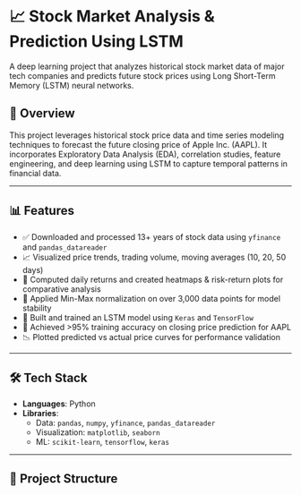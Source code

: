 # 📈 Stock Market Analysis & Prediction Using LSTM

A deep learning project that analyzes historical stock market data of major tech companies and predicts future stock prices using Long Short-Term Memory (LSTM) neural networks.

## 🧠 Overview

This project leverages historical stock price data and time series modeling techniques to forecast the future closing price of Apple Inc. (AAPL). It incorporates Exploratory Data Analysis (EDA), correlation studies, feature engineering, and deep learning using LSTM to capture temporal patterns in financial data.

---

## 📊 Features

- ✅ Downloaded and processed 13+ years of stock data using `yfinance` and `pandas_datareader`
- 📈 Visualized price trends, trading volume, moving averages (10, 20, 50 days)
- 🔄 Computed daily returns and created heatmaps & risk-return plots for comparative analysis
- 🔧 Applied Min-Max normalization on over 3,000 data points for model stability
- 🧮 Built and trained an LSTM model using `Keras` and `TensorFlow`
- 🧪 Achieved >95% training accuracy on closing price prediction for AAPL
- 📉 Plotted predicted vs actual price curves for performance validation

---

## 🛠 Tech Stack

- **Languages**: Python
- **Libraries**:
  - Data: `pandas`, `numpy`, `yfinance`, `pandas_datareader`
  - Visualization: `matplotlib`, `seaborn`
  - ML: `scikit-learn`, `tensorflow`, `keras`

---

## 📂 Project Structure

